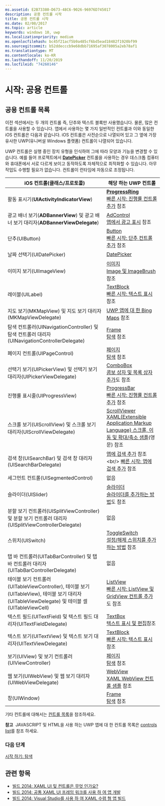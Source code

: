 ```yaml
---
ms.assetid: E2B73380-D673-48C6-9026-96976D745017
description: 공용 컨트롤 시작
title: 공용 컨트롤 시작
ms.date: 02/08/2017
ms.topic: article
keywords: windows 10, uwp
ms.localizationpriority: medium
ms.openlocfilehash: bc45f21acf5b9a485cf6bd5ead18482f1920bf99
ms.sourcegitcommit: b52ddecccb9e68dbb71695af3078005a2eb78af1
ms.translationtype: MT
ms.contentlocale: ko-KR
ms.lasthandoff: 11/20/2019
ms.locfileid: "74260146"
---
```

# <a name="getting-started-common-controls"></a>시작: 공용 컨트롤


## <a name="common-controls-list"></a>공용 컨트롤 목록

이전 섹션에서는 두 개의 컨트롤 즉, 단추와 텍스트 블록만 사용했습니다. 물론, 많은 컨트롤을 사용할 수 있습니다. 앱에서 사용하는 몇 가지 일반적인 컨트롤과 이와 동일한 iOS 컨트롤은 다음과 같습니다. iOS 컨트롤은 사전순으로 나열되어 있고 그 옆에 가장 유사한 UWP(유니버설 Windows 플랫폼) 컨트롤이 나열되어 있습니다.

UWP 컨트롤은 실행 중인 장치 유형을 인식하여 그에 따라 모양과 기능을 변경할 수 있습니다. 예를 들어 프로젝트에서 [**DatePicker**](https://docs.microsoft.com/previous-versions/windows/apps/br211681(v=win.10)) 컨트롤을 사용하는 경우 데스크톱 컴퓨터와 휴대폰에서 서로 다르게 보이고 동작하도록 자체적으로 최적화할 수 있습니다. 아무 작업도 수행할 필요가 없습니다. 컨트롤이 런타임에 자동으로 조정됩니다.

| iOS 컨트롤(클래스/프로토콜) | 해당 하는 UWP 컨트롤 |
|------------------------------|--------------------------------------|
| 활동 표시기(**UIActivityIndicatorView**) | [**ProgressRing**](https://docs.microsoft.com/uwp/api/Windows.UI.Xaml.Controls.ProgressRing) <br/> [빠른 시작: 진행률 컨트롤 추가](https://docs.microsoft.com/previous-versions/windows/apps/hh780651(v=win.10)) 참조 |
| 광고 배너 보기(**ADBannerView**) 및 광고 배너 보기 대리자(**ADBannerViewDelegate**) | [AdControl](https://docs.microsoft.com/uwp/api/microsoft.advertising.winrt.ui.adcontrol) <br/> [앱에서 광고 표시](../monetize/display-ads-in-your-app.md) 참조 |
| 단추(UIButton) | [Button](https://docs.microsoft.com/uwp/api/Windows.UI.Xaml.Controls.Button) <br/> [빠른 시작: 단추 컨트롤 추가](https://docs.microsoft.com/previous-versions/windows/apps/jj153346(v=win.10)) 참조 |
| 날짜 선택기(UIDatePicker) | [DatePicker](https://docs.microsoft.com/previous-versions/windows/apps/br211681(v=win.10)) |
| 이미지 보기(UIImageView) | [이미지](https://docs.microsoft.com/uwp/api/Windows.UI.Xaml.Controls.Image) <br/> [Image 및 ImageBrush](https://docs.microsoft.com/windows/uwp/controls-and-patterns/images-imagebrushes) 참조 |
| 레이블(UILabel) | [TextBlock](https://docs.microsoft.com/uwp/api/Windows.UI.Xaml.Controls.TextBlock) <br/> [빠른 시작: 텍스트 표시](https://docs.microsoft.com/previous-versions/windows/apps/hh700392(v=win.10)) 참조 |
| 지도 보기(MKMapView) 및 지도 보기 대리자(MKMapViewDelegate) | [UWP 앱에 대 한 Bing Maps](https://msdn.microsoft.com/library/hh846481) 참조 |
| 탐색 컨트롤러(UINavigationController) 및 탐색 컨트롤러 대리자(UINavigationControllerDelegate) | [Frame](https://docs.microsoft.com/uwp/api/Windows.UI.Xaml.Controls.Frame) <br/> [탐색](https://docs.microsoft.com/windows/uwp/layout/navigation-basics) 참조 |
| 페이지 컨트롤(UIPageControl) | [페이지](https://docs.microsoft.com/uwp/api/Windows.UI.Xaml.Controls.Page) <br/> [탐색](https://docs.microsoft.com/windows/uwp/layout/navigation-basics) 참조 |
| 선택기 보기(UIPickerView) 및 선택기 보기 대리자(UIPickerViewDelegate) | [ComboBox](https://docs.microsoft.com/uwp/api/Windows.UI.Xaml.Controls.ComboBox) <br/> [콤보 상자 및 목록 상자 추가](https://docs.microsoft.com/previous-versions/windows/apps/hh780616(v=win.10))도 참조 |
| 진행률 표시줄(UIProgressView) | [ProgressBar](https://docs.microsoft.com/uwp/api/Windows.UI.Xaml.Controls.ProgressBar) <br/> [빠른 시작: 진행률 컨트롤 추가](https://docs.microsoft.com/previous-versions/windows/apps/hh780651(v=win.10)) 참조 |
| 스크롤 보기(UIScrollView) 및 스크롤 보기 대리자(UIScrollViewDelegate) | [ScrollViewer](https://docs.microsoft.com/uwp/api/Windows.UI.Xaml.Controls.ScrollViewer) <br/>  [XAML(Extensible Application Markup Language) 스크롤, 이동 및 확대/축소 샘플](https://code.msdn.microsoft.com/windowsapps/xaml-scrollviewer-pan-and-949d29e9)(영문) 참조 |
| 검색 창(UISearchBar) 및 검색 창 대리자(UISearchBarDelegate) | [앱에 검색 추가](https://docs.microsoft.com/previous-versions/windows/apps/jj130767(v=win.10)) 참조 <br/>  [빠른 시작: 앱에 검색 추가](https://docs.microsoft.com/previous-versions/windows/apps/hh868180(v=win.10)) 참조 |
| 세그먼트 컨트롤(UISegmentedControl) | 없음 |
| 슬라이더(UISlider) | [슬라이더](https://docs.microsoft.com/uwp/api/Windows.UI.Xaml.Controls.Slider) <br/>  [슬라이더를 추가하는 방법](https://docs.microsoft.com/previous-versions/windows/apps/hh868197(v=win.10))도 참조 |
| 분할 보기 컨트롤러(UISplitViewController) 및 분할 보기 컨트롤러 대리자(UISplitViewControllerDelegate) | 없음 |
| 스위치(UISwitch) | [ToggleSwitch](https://docs.microsoft.com/uwp/api/Windows.UI.Xaml.Controls.ToggleSwitch) <br/>  [설정/해제 스위치를 추가하는 방법](https://docs.microsoft.com/previous-versions/windows/apps/hh868198(v=win.10)) 참조 |
| 탭 바 컨트롤러(UITabBarController) 및 탭 바 컨트롤러 대리자(UITabBarControllerDelegate) | 없음 |
| 테이블 보기 컨트롤러(UITableViewController), 테이블 보기(UITableView), 테이블 보기 대리자(UITableViewDelegate) 및 테이블 셀(UITableViewCell) | [ListView](https://docs.microsoft.com/uwp/api/Windows.UI.Xaml.Controls.ListView) <br/>  [빠른 시작: ListView 및 GridView 컨트롤 추가](https://docs.microsoft.com/previous-versions/windows/apps/hh780650(v=win.10))도 참조 |
| 텍스트 필드(UITextField) 및 텍스트 필드 대리자(UITextFieldDelegate) | [TextBox](https://docs.microsoft.com/uwp/api/Windows.UI.Xaml.Controls.TextBox) <br/>  [텍스트 표시 및 편집](https://docs.microsoft.com/windows/uwp/design/controls-and-patterns/text-controls)참조 |
| 텍스트 보기(UITextView) 및 텍스트 보기 대리자(UITextViewDelegate) | [TextBlock](https://docs.microsoft.com/uwp/api/Windows.UI.Xaml.Controls.TextBlock) <br/>  [빠른 시작: 텍스트 표시](https://docs.microsoft.com/previous-versions/windows/apps/hh700392(v=win.10)) 참조 |
| 보기(UIView) 및 보기 컨트롤러(UIViewController) | [페이지](https://docs.microsoft.com/uwp/api/Windows.UI.Xaml.Controls.Page) <br/>  [탐색](https://docs.microsoft.com/windows/uwp/layout/navigation-basics) 참조 |
| 웹 보기(UIWebView) 및 웹 보기 대리자(UIWebViewDelegate) | [WebView](https://docs.microsoft.com/uwp/api/Windows.UI.Xaml.Controls.WebView) <br/>  [XAML WebView 컨트롤 샘플](https://code.msdn.microsoft.com/windowsapps/XAML-WebView-control-sample-58ad63f7) 참조 |
| 창(UIWindow) | [Frame](https://docs.microsoft.com/uwp/api/Windows.UI.Xaml.Controls.Frame) <br/>  [탐색](https://docs.microsoft.com/windows/uwp/layout/navigation-basics) 참조 |

기타 컨트롤에 대해서는 [컨트롤 목록](https://docs.microsoft.com/windows/uwp/design/controls-and-patterns/)을 참조하세요.

**참고**  JAVASCRIPT 및 HTML을 사용 하는 UWP 앱에 대 한 컨트롤 목록은 [controls list](https://docs.microsoft.com/previous-versions/windows/apps/hh465453(v=win.10))를 참조 하세요.

### <a name="next-step"></a>다음 단계

[시작 하기: 탐색](getting-started-navigation.md)

## <a name="related-topics"></a>관련 항목

* [빌드 2014: XAML UI 및 컨트롤은 무엇 인가요?](https://channel9.msdn.com/Events/Build/2014/2-516)
* [빌드 2014: 공통 XAML UI 프레임 워크를 사용 하 여 앱 개발](https://channel9.msdn.com/Events/Build/2014/2-507)
* [빌드 2014: Visual Studio를 사용 하 여 XAML 수렴 형 앱 빌드](https://channel9.msdn.com/Events/Build/2014/3-591)
